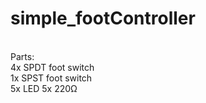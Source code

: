 # simple_footController <br />
<br />
Parts: <br />
4x SPDT foot switch <br />
1x SPST foot switch <br />
5x LED
5x 220<span>&#8486;</span>
